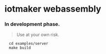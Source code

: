# iotmaker webassembly

### In development phase. 

> Use at your own risk.

```shell
  cd examples/server
  make build
```
